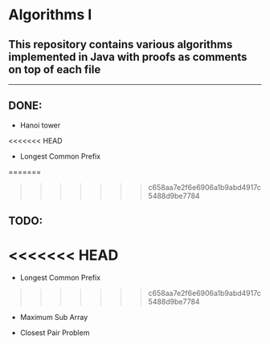 # Algorithms I 

## This repository contains various algorithms implemented in Java with proofs as comments on top of each file

---
## **DONE**:

 - Hanoi tower

<<<<<<< HEAD
 - Longest Common Prefix

=======
>>>>>>> c658aa7e2f6e6906a1b9abd4917c5488d9be7784


## **TODO**:

<<<<<<< HEAD
=======
  - Longest Common Prefix

>>>>>>> c658aa7e2f6e6906a1b9abd4917c5488d9be7784
  - Maximum Sub Array

  - Closest Pair Problem


